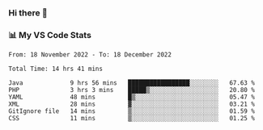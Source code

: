 ### Hi there 👋

### 📊 My VS Code Stats

<!--START_SECTION:waka-->

```text
From: 18 November 2022 - To: 18 December 2022

Total Time: 14 hrs 41 mins

Java             9 hrs 56 mins   █████████████████░░░░░░░░   67.63 %
PHP              3 hrs 3 mins    █████▒░░░░░░░░░░░░░░░░░░░   20.80 %
YAML             48 mins         █▒░░░░░░░░░░░░░░░░░░░░░░░   05.47 %
XML              28 mins         ▓░░░░░░░░░░░░░░░░░░░░░░░░   03.21 %
GitIgnore file   14 mins         ▒░░░░░░░░░░░░░░░░░░░░░░░░   01.59 %
CSS              11 mins         ▒░░░░░░░░░░░░░░░░░░░░░░░░   01.25 %
```

<!--END_SECTION:waka-->

<!--
**szoppracz07/szoppracz07** is a ✨ _special_ ✨ repository because its `README.md` (this file) appears on your GitHub profile.

Here are some ideas to get you started:

- 🔭 I’m currently working on ...
- 🌱 I’m currently learning ...
- 👯 I’m looking to collaborate on ...
- 🤔 I’m looking for help with ...
- 💬 Ask me about ...
- 📫 How to reach me: ...
- 😄 Pronouns: ...
- ⚡ Fun fact: ...
-->
